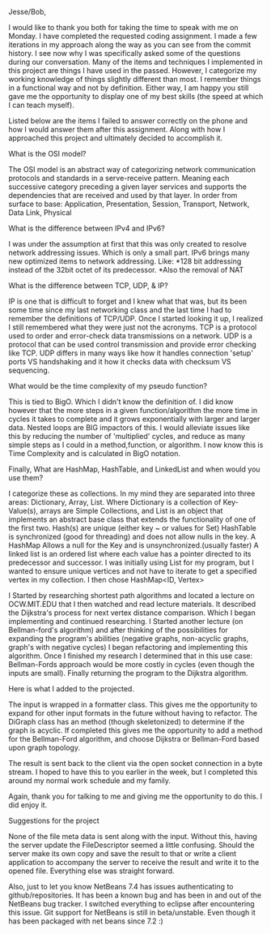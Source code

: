Jesse/Bob,

I would like to thank you both for taking the time to speak with me on Monday.
I have completed the requested coding assignment. I made a few iterations in
my approach along the way as you can see from the commit history. I see now why
I was specifically asked some of the questions during our conversation. Many of
the items and techniques I implemented in this project are things I have used
in the passed. However, I categorize my working knowledge of things slightly
different than most. I remember things in a functional way and not by definition.
Either way, I am happy you still gave me the opportunity to display one of my
best skills (the speed at which I can teach myself). 

Listed below are the items I failed to answer correctly on the phone and how I
would answer them after this assignment. Along with how I approached this project
and ultimately decided to accomplish it.

What is the OSI model?

The OSI model is an abstract way of categorizing network communication protocols
and standards in a serve-receive pattern. Meaning each successive category preceding
a given layer services and supports the dependencies that are received and used by
that layer. In order from surface to base:
Application, Presentation, Session, Transport, Network, Data Link, Physical

What is the difference between IPv4 and IPv6?

I was under the assumption at first that this was only created to resolve network
addressing issues. Which is only a small part. IPv6 brings many new optimized items
to network addressing. Like:
*128 bit addressing instead of the 32bit octet of its predecessor.
*Also the removal of NAT

What is the difference between TCP, UDP, & IP?

IP is one that is difficult to forget and I knew what that was, but its been some
time since my last networking class and the last time I had to remember the definitions
of TCP/UDP. Once I started looking it up, I realized I still remembered what they were just
not the acronyms. TCP is a protocol used to order and error-check data transmissions on
a network. UDP is a protocol that can be used control transmission and provide error
checking like TCP. UDP differs in many ways like how it handles connection 'setup'
ports VS handshaking and it how it checks data with checksum VS sequencing.

What would be the time complexity of my pseudo function?

This is tied to BigO. Which I didn't know the definition of. I did know however that
the more steps in a given function/algorithm the more time in cycles it takes to complete
and it grows exponentially with larger and larger data. Nested loops are BIG impactors
of this. I would alleviate issues like this by reducing the number of 'multiplied' cycles,
and reduce as many simple steps as I could in a method,function, or algorithm. I now know
this is Time Complexity and is calculated in BigO notation. 

Finally, What are HashMap, HashTable, and LinkedList and when would you use them?

I categorize these as collections. In my mind they are separated into three areas:
Dictionary, Array, List. Where Dictionary is a collection of Key-Value(s), arrays are
Simple Collections, and List is an object that implements an abstract base class that
extends the functionality of one of the first two. Hash(s) are unique (either key ~ or values for Set)
HashTable is synchronized (good for threading) and does not allow nulls in the key. A HashMap Allows 
a null for the Key and is unsynchronized.(usually faster) A linked list is an ordered list 
where each value has a pointer directed to its predecessor and successor. I was initially
using List<Vertex> for my program, but I wanted to ensure unique vertices and not have to 
iterate to get a specified vertex in my collection. I then chose HashMap<ID, Vertex>

I Started by researching shortest path algorithms and located a lecture on OCW.MIT.EDU
that I then watched and read lecture materials. It described the Dijkstra's process for
next vertex distance comparison. Which I began implementing and continued researching.
I Started another lecture (on Bellman-ford's algorithm) and after thinking of the
possibilities for expanding the program's abilities (negative graphs, non-acyclic graphs,
graph's with negative cycles) I began refactoring and implementing this algorithm. 
Once I finished my research I determined that in this use case: Bellman-Fords approach
would be more costly in cycles (even though the inputs are small). Finally returning the
program to the Dijkstra algorithm. 

Here is what I added to the projected.

The input is wrapped in a formatter class. This gives me the opportunity to expand for
other input formats in the future without having to refactor. The DiGraph class has an
method (though skeletonized) to determine if the graph is acyclic. If completed this
gives me the opportunity to add a method for the Bellman-Ford algorithm, and choose
Dijkstra or Bellman-Ford based upon graph topology.

The result is sent back to the client via the open socket connection in a byte stream.
I hoped to have this to you earlier in the week, but I completed this around my normal
work schedule and my family. 

Again, thank you for talking to me and giving me the opportunity to do this. I did enjoy it.

Suggestions for the project

None of the file meta data is sent along with the input. Without this, having the server
update the FileDescriptor seemed a little confusing. Should the server make its own 
copy and save the result to that or write a client application to accompany the server
to receive the result and write it to the opened file.
Everything else was straight forward.

Also, just to let you know NetBeans 7.4 has issues authenticating to github/repositories.
It has been a known bug and has been in and out of the NetBeans bug tracker. I switched 
everything to eclipse after encountering this issue. Git support for NetBeans is still
in beta/unstable. Even though it has been packaged with net beans since 7.2 :)